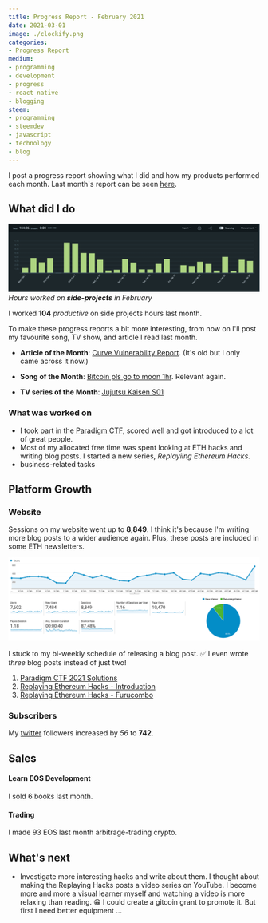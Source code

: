 ```yaml
---
title: Progress Report - February 2021
date: 2021-03-01
image: ./clockify.png
categories:
- Progress Report
medium:
- programming
- development
- progress
- react native
- blogging
steem:
- programming
- steemdev
- javascript
- technology
- blog
---
```



I post a progress report showing what I did and how my products performed each month.
Last month's report can be seen [here](/progress-report-january-2021).

## What did I do

![Productive Hours in February](./clockify.png)
_Hours worked on **side-projects** in February_

I worked **104** _productive_ on side projects hours last month.

To make these progress reports a bit more interesting, from now on I'll post my favourite song, TV show, and article I read last month.

* **Article of the Month**: [Curve Vulnerability Report](https://medium.com/@peter_4205/curve-vulnerability-report-a1d7630140ec). (It's old but I only came across it now.)
* **Song of the Month**: [Bitcoin pls go to moon 1hr](https://www.youtube.com/watch?v=_PXU0thDHCU). Relevant again.

* **TV series of the Month**: [Jujutsu Kaisen S01](https://trakt.tv/shows/jujutsu-kaisen)

### What was worked on

* I took part in the [Paradigm CTF](https://ctf.paradigm.xyz), scored well and got introduced to a lot of great people.
* Most of my allocated free time was spent looking at ETH hacks and writing blog posts. I started a new series, _Replayiing Ethereum Hacks_.
* business-related tasks

## Platform Growth

### Website

Sessions on my website went up to **8,849**.
I think it's because I'm writing more blog posts to a wider audience again. Plus, these posts are included in some ETH newsletters.

![Website Traffic](./website-traffic.png)

I stuck to my bi-weekly schedule of releasing a blog post. ✅
I even wrote _three_ blog posts instead of just two!

1. [Paradigm CTF 2021 Solutions](/paradigm-ctf-2021-solutions/)
2. [Replaying Ethereum Hacks - Introduction](/replaying-ethereum-hacks-introduction/)
3. [Replaying Ethereum Hacks - Furucombo](/replaying-ethereum-hacks-furucombo/)

### Subscribers

My [twitter](https://twitter.com/cmichelio) followers increased by _56_ to **742**.

## Sales

#### Learn EOS Development

I sold 6 books last month.

#### Trading

I made 93 EOS last month arbitrage-trading crypto.

## What's next

* Investigate more interesting hacks and write about them. I thought about making the Replaying Hacks posts a video series on YouTube. I become more and more a visual learner myself and watching a video is more relaxing than reading. 😁 I could create a gitcoin grant to promote it. But first I need better equipment ...